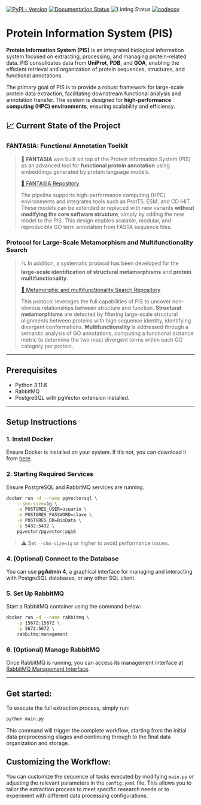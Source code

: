[![PyPI - Version](https://img.shields.io/pypi/v/protein-information-system)](https://pypi.org/project/protein-information-system/)
[![Documentation Status](https://readthedocs.org/projects/protein-information-system/badge/?version=latest)](https://protein-information-system.readthedocs.io/en/latest/?badge=latest)
![Linting Status](https://github.com/CBBIO/protein-information-system/actions/workflows/test-lint.yml/badge.svg?branch=main)
[![codecov](https://codecov.io/gh/CBBIO/protein-information-system/branch/main/graph/badge.svg)](https://codecov.io/gh/CBBIO/protein-information-system)

# **Protein Information System (PIS)**

**Protein Information System (PIS)** is an integrated biological information system focused on extracting, processing, and managing protein-related data. PIS consolidates data from **UniProt**, **PDB**, and **GOA**, enabling the efficient retrieval and organization of protein sequences, structures, and functional annotations.

The primary goal of PIS is to provide a robust framework for large-scale protein data extraction, facilitating downstream functional analysis and annotation transfer. The system is designed for **high-performance computing (HPC) environments**, ensuring scalability and efficiency.


## 📈 **Current State of the Project**

### **FANTASIA: Functional Annotation Toolkit**


> 🧠 **FANTASIA** was built on top of the Protein Information System (PIS) as an advanced tool for **functional protein annotation** using embeddings generated by protein language models.
>
> [🔗 FANTASIA Repository](https://github.com/CBBIO/FANTASIA)
>
> The pipeline supports high-performance computing (HPC) environments and integrates tools such as ProtT5, ESM, and CD-HIT. These models can be extended or replaced with new variants **without modifying the core software structure**, simply by adding the new model to the PIS. This design enables scalable, modular, and reproducible GO term annotation from FASTA sequence files.


### **Protocol for Large-Scale Metamorphism and Multifunctionality Search**

> 🔍 In addition, a systematic protocol has been developed for the **large-scale identification of structural metamorphisms** and **protein multifunctionality**.
>
> [🔗 Metamorphic and multifunctionality Search Repository](https://github.com/CBBIO/metamorphic_multifunctional_search)
> 
> This protocol leverages the full capabilities of PIS to uncover non-obvious relationships between structure and function. **Structural metamorphisms** are detected by filtering large-scale structural alignments between proteins with high sequence identity, identifying divergent conformations. **Multifunctionality** is addressed through a semantic analysis of GO annotations, computing a functional distance metric to determine the two most divergent terms within each GO category per protein.

---

## **Prerequisites**

- Python 3.11.6
- RabbitMQ
- PostgreSQL with pgVector extension installed.

---

## **Setup Instructions**

### 1. Install Docker
Ensure Docker is installed on your system. If it’s not, you can download it from [here](https://docs.docker.com/get-docker/).

### 2. Starting Required Services

Ensure PostgreSQL and RabbitMQ services are running.

```bash
docker run -d --name pgvectorsql \
    --shm-size=1g \
    -e POSTGRES_USER=usuario \
    -e POSTGRES_PASSWORD=clave \
    -e POSTGRES_DB=BioData \
    -p 5432:5432 \
    pgvector/pgvector:pg16 
```
> ⚠️ Set `--shm-size=1g` or higher to avoid performance issues.



### 4. (Optional) Connect to the Database

You can use **pgAdmin 4**, a graphical interface for managing and interacting with PostgreSQL databases, or any other SQL client.

### 5. Set Up RabbitMQ

Start a RabbitMQ container using the command below:

```bash
docker run -d --name rabbitmq \
    -p 15672:15672 \
    -p 5672:5672 \
    rabbitmq:management
```

### 6. (Optional) Manage RabbitMQ

Once RabbitMQ is running, you can access its management interface at [RabbitMQ Management Interface](http://localhost:15672/#/queues).

---

## **Get started:**

To execute the full extraction process, simply run:

```bash
python main.py
```

This command will trigger the complete workflow, starting from the initial data preprocessing stages and continuing through to the final data organization and storage.

## **Customizing the Workflow:**

You can customize the sequence of tasks executed by modifying `main.py` or adjusting the relevant parameters in the `config.yaml` file. This allows you to tailor the extraction process to meet specific research needs or to experiment with different data processing configurations.

